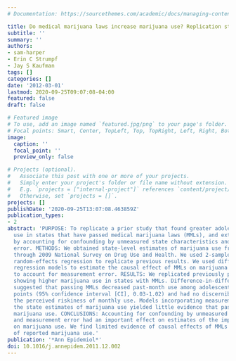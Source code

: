 ```yaml
---
# Documentation: https://sourcethemes.com/academic/docs/managing-content/

title: Do medical marijuana laws increase marijuana use? Replication study and extension
subtitle: ''
summary: ''
authors:
- sam-harper
- Erin C Strumpf
- Jay S Kaufman
tags: []
categories: []
date: '2012-03-01'
lastmod: 2020-09-25T09:07:08-04:00
featured: false
draft: false

# Featured image
# To use, add an image named `featured.jpg/png` to your page's folder.
# Focal points: Smart, Center, TopLeft, Top, TopRight, Left, Right, BottomLeft, Bottom, BottomRight.
image:
  caption: ''
  focal_point: ''
  preview_only: false

# Projects (optional).
#   Associate this post with one or more of your projects.
#   Simply enter your project's folder or file name without extension.
#   E.g. `projects = ["internal-project"]` references `content/project/deep-learning/index.md`.
#   Otherwise, set `projects = []`.
projects: []
publishDate: '2020-09-25T13:07:08.463859Z'
publication_types:
- 2
abstract: 'PURPOSE: To replicate a prior study that found greater adolescent marijuana
  use in states that have passed medical marijuana laws (MMLs), and extend this analysis
  by accounting for confounding by unmeasured state characteristics and measurement
  error. METHODS: We obtained state-level estimates of marijuana use from the 2002
  through 2009 National Survey on Drug Use and Health. We used 2-sample t-tests and
  random-effects regression to replicate previous results. We used difference-in-differences
  regression models to estimate the causal effect of MMLs on marijuana use, and simulations
  to account for measurement error. RESULTS: We replicated previously published results
  showing higher marijuana use in states with MMLs. Difference-in-differences estimates
  suggested that passing MMLs decreased past-month use among adolescents by 0.53 percentage
  points (95% confidence interval [CI], 0.03-1.02) and had no discernible effect on
  the perceived riskiness of monthly use. Models incorporating measurement error in
  the state estimates of marijuana use yielded little evidence that passing MMLs affects
  marijuana use. CONCLUSIONS: Accounting for confounding by unmeasured state characteristics
  and measurement error had an important effect on estimates of the impact of MMLs
  on marijuana use. We find limited evidence of causal effects of MMLs on measures
  of reported marijuana use.'
publication: '*Ann Epidemiol*'
doi: 10.1016/j.annepidem.2011.12.002
---
```

